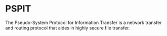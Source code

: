 # PSPIT
The Pseudo-System Protocol for Information Transfer is a network transfer and routing protocol that aides in highly secure file transfer.
